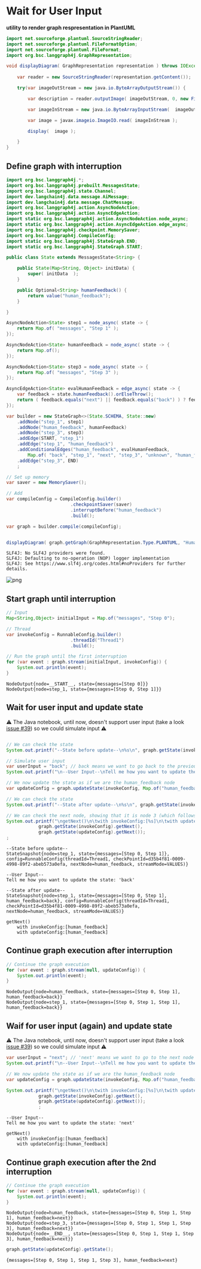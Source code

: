 # Wait for User Input


**utility to render graph respresentation in PlantUML**


```java
import net.sourceforge.plantuml.SourceStringReader;
import net.sourceforge.plantuml.FileFormatOption;
import net.sourceforge.plantuml.FileFormat;
import org.bsc.langgraph4j.GraphRepresentation;

void displayDiagram( GraphRepresentation representation ) throws IOException { 
    
    var reader = new SourceStringReader(representation.getContent());

    try(var imageOutStream = new java.io.ByteArrayOutputStream()) {

        var description = reader.outputImage( imageOutStream, 0, new FileFormatOption(FileFormat.PNG));

        var imageInStream = new java.io.ByteArrayInputStream(  imageOutStream.toByteArray() );

        var image = javax.imageio.ImageIO.read( imageInStream );

        display(  image );

    }
}

```

## Define graph with interruption


```java
import org.bsc.langgraph4j.*;
import org.bsc.langgraph4j.prebuilt.MessagesState;
import org.bsc.langgraph4j.state.Channel;
import dev.langchain4j.data.message.AiMessage;
import dev.langchain4j.data.message.ChatMessage;
import org.bsc.langgraph4j.action.AsyncNodeAction;
import org.bsc.langgraph4j.action.AsyncEdgeAction;
import static org.bsc.langgraph4j.action.AsyncNodeAction.node_async;
import static org.bsc.langgraph4j.action.AsyncEdgeAction.edge_async;
import org.bsc.langgraph4j.checkpoint.MemorySaver;
import org.bsc.langgraph4j.CompileConfig;
import static org.bsc.langgraph4j.StateGraph.END;
import static org.bsc.langgraph4j.StateGraph.START;

public class State extends MessagesState<String> {

    public State(Map<String, Object> initData) {
        super( initData  );
    }

    public Optional<String> humanFeedback() {
        return value("human_feedback");
    }

}

AsyncNodeAction<State> step1 = node_async( state -> {
    return Map.of( "messages", "Step 1" );
});

AsyncNodeAction<State> humanFeedback = node_async( state -> {
    return Map.of();
});

AsyncNodeAction<State> step3 = node_async( state -> {
    return Map.of( "messages", "Step 3" );
});

AsyncEdgeAction<State> evalHumanFeedback = edge_async( state -> {
    var feedback = state.humanFeedback().orElseThrow();
    return ( feedback.equals("next") || feedback.equals("back") ) ? feedback : "unknown";
});

var builder = new StateGraph<>(State.SCHEMA, State::new)
    .addNode("step_1", step1)
    .addNode("human_feedback", humanFeedback)
    .addNode("step_3", step3)
    .addEdge(START, "step_1")
    .addEdge("step_1", "human_feedback")
    .addConditionalEdges("human_feedback", evalHumanFeedback, 
        Map.of( "back", "step_1", "next", "step_3", "unknown", "human_feedback" ))
    .addEdge("step_3", END)
    ;

// Set up memory
var saver = new MemorySaver();

// Add
var compileConfig = CompileConfig.builder()
                        .checkpointSaver(saver)
                        .interruptBefore("human_feedback")
                        .build();

var graph = builder.compile(compileConfig);


displayDiagram( graph.getGraph(GraphRepresentation.Type.PLANTUML, "Human in the Loop", false) );

```

    SLF4J: No SLF4J providers were found.
    SLF4J: Defaulting to no-operation (NOP) logger implementation
    SLF4J: See https://www.slf4j.org/codes.html#noProviders for further details.



    
![png](wait-user-input_files/wait-user-input_7_1.png)
    


## Start graph until interruption


```java
// Input
Map<String,Object> initialInput = Map.of("messages", "Step 0");

// Thread
var invokeConfig = RunnableConfig.builder()
                        .threadId("Thread1")
                        .build();

// Run the graph until the first interruption
for (var event : graph.stream(initialInput, invokeConfig)) {
    System.out.println(event);
}

```

    NodeOutput{node=__START__, state={messages=[Step 0]}}
    NodeOutput{node=step_1, state={messages=[Step 0, Step 1]}}


## Wait for user input and update state

⚠️ The Java notebook, until now, doesn't support user input (take a look [issue #39](https://github.com/padreati/rapaio-jupyter-kernel/issues/39)) so we could simulate input ⚠️


```java

// We can check the state
System.out.printf("--State before update--\n%s\n", graph.getState(invokeConfig));

// Simulate user input
var userInput = "back"; // back means we want to go back to the previous node
System.out.printf("\n--User Input--\nTell me how you want to update the state: '%s'\n\n", userInput);

// We now update the state as if we are the human_feedback node
var updateConfig = graph.updateState(invokeConfig, Map.of("human_feedback", userInput), null);

// We can check the state
System.out.printf("--State after update--\n%s\n", graph.getState(invokeConfig) );

// We can check the next node, showing that it is node 3 (which follows human_feedback)
System.out.printf("\ngetNext()\n\twith invokeConfig:[%s]\n\twith updateConfig:[%s]\n", 
            graph.getState(invokeConfig).getNext(),  
            graph.getState(updateConfig).getNext());
;
```

    --State before update--
    StateSnapshot{node=step_1, state={messages=[Step 0, Step 1]}, config=RunnableConfig(threadId=Thread1, checkPointId=d35b4f81-0009-4998-89f2-abeb573a0efa, nextNode=human_feedback, streamMode=VALUES)}
    
    --User Input--
    Tell me how you want to update the state: 'back'
    
    --State after update--
    StateSnapshot{node=step_1, state={messages=[Step 0, Step 1], human_feedback=back}, config=RunnableConfig(threadId=Thread1, checkPointId=d35b4f81-0009-4998-89f2-abeb573a0efa, nextNode=human_feedback, streamMode=VALUES)}
    
    getNext()
    	with invokeConfig:[human_feedback]
    	with updateConfig:[human_feedback]


## Continue graph execution after interruption


```java
// Continue the graph execution
for (var event : graph.stream(null, updateConfig)) {
    System.out.println(event);
}
```

    NodeOutput{node=human_feedback, state={messages=[Step 0, Step 1], human_feedback=back}}
    NodeOutput{node=step_1, state={messages=[Step 0, Step 1, Step 1], human_feedback=back}}


## Waif for user input (again) and update state

⚠️ The Java notebook, until now, doesn't support user input (take a look [issue #39](https://github.com/padreati/rapaio-jupyter-kernel/issues/39)) so we could simulate input ⚠️


```java
var userInput = "next"; // 'next' means we want to go to the next node
System.out.printf("\n--User Input--\nTell me how you want to update the state: '%s'\n", userInput);

// We now update the state as if we are the human_feedback node
var updateConfig = graph.updateState(invokeConfig, Map.of("human_feedback", userInput), null);

System.out.printf("\ngetNext()\n\twith invokeConfig:[%s]\n\twith updateConfig:[%s]\n", 
            graph.getState(invokeConfig).getNext(),  
            graph.getState(updateConfig).getNext());
            ;   

```

    
    --User Input--
    Tell me how you want to update the state: 'next'
    
    getNext()
    	with invokeConfig:[human_feedback]
    	with updateConfig:[human_feedback]


## Continue graph execution after the 2nd interruption


```java
// Continue the graph execution
for (var event : graph.stream(null, updateConfig)) {
    System.out.println(event);
}
```

    NodeOutput{node=human_feedback, state={messages=[Step 0, Step 1, Step 1], human_feedback=next}}
    NodeOutput{node=step_3, state={messages=[Step 0, Step 1, Step 1, Step 3], human_feedback=next}}
    NodeOutput{node=__END__, state={messages=[Step 0, Step 1, Step 1, Step 3], human_feedback=next}}



```java
graph.getState(updateConfig).getState();
```




    {messages=[Step 0, Step 1, Step 1, Step 3], human_feedback=next}


